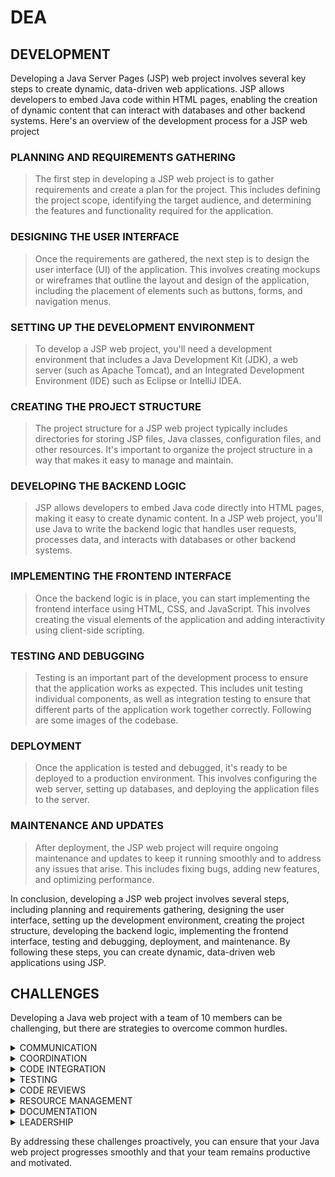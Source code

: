 # DEA

## DEVELOPMENT

Developing a Java Server Pages (JSP) web project involves several key steps to create dynamic, data-driven web applications. JSP allows developers to embed Java code within HTML pages, enabling the creation of dynamic content that can interact with databases and other backend systems. Here's an overview of the development process for a JSP web project

### PLANNING AND REQUIREMENTS GATHERING 

> The first step in developing a JSP web project is to gather requirements and create a plan for the project. This includes defining the project scope, identifying the target audience, and determining the features and functionality required for the application.

### DESIGNING THE USER INTERFACE 

> Once the requirements are gathered, the next step is to design the user interface (UI) of the application. This involves creating mockups or wireframes that outline the layout and design of the application, including the placement of elements such as buttons, forms, and navigation menus.

### SETTING UP THE DEVELOPMENT ENVIRONMENT 

> To develop a JSP web project, you'll need a development environment that includes a Java Development Kit (JDK), a web server (such as Apache Tomcat), and an Integrated Development Environment (IDE) such as Eclipse or IntelliJ IDEA.

### CREATING THE PROJECT STRUCTURE 

> The project structure for a JSP web project typically includes directories for storing JSP files, Java classes, configuration files, and other resources. It's important to organize the project structure in a way that makes it easy to manage and maintain.

### DEVELOPING THE BACKEND LOGIC 

> JSP allows developers to embed Java code directly into HTML pages, making it easy to create dynamic content. In a JSP web project, you'll use Java to write the backend logic that handles user requests, processes data, and interacts with databases or other backend systems.

### IMPLEMENTING THE FRONTEND INTERFACE 

> Once the backend logic is in place, you can start implementing the frontend interface using HTML, CSS, and JavaScript. This involves creating the visual elements of the application and adding interactivity using client-side scripting.

### TESTING AND DEBUGGING 

> Testing is an important part of the development process to ensure that the application works as expected. This includes unit testing individual components, as well as integration testing to ensure that different parts of the application work together correctly. Following are some images of the codebase.
 
### DEPLOYMENT 

> Once the application is tested and debugged, it's ready to be deployed to a production environment. This involves configuring the web server, setting up databases, and deploying the application files to the server.

### MAINTENANCE AND UPDATES 

> After deployment, the JSP web project will require ongoing maintenance and updates to keep it running smoothly and to address any issues that arise. This includes fixing bugs, adding new features, and optimizing performance.

In conclusion, developing a JSP web project involves several steps, including planning and requirements gathering, designing the user interface, setting up the development environment, creating the project structure, developing the backend logic, implementing the frontend interface, testing and debugging, deployment, and maintenance. By following these steps, you can create dynamic, data-driven web applications using JSP.
 
 
## CHALLENGES

Developing a Java web project with a team of 10 members can be challenging, but there are strategies to overcome common hurdles.

<details>

<summary>COMMUNICATION</summary>
 
Communication is paramount in any team setting, and with a larger team, the challenge of maintaining effective communication becomes more pronounced. Fragmented communication can lead to misunderstandings, duplication of efforts, and a lack of cohesion within the team. To overcome these challenges, several strategies can be employed.
Regular team meetings are essential to keep everyone informed about the project's progress, discuss any issues or roadblocks, and align on priorities. These meetings should be structured and focused to ensure that they are productive and valuable to all team members.
Using collaboration tools like Slack or Microsoft Teams can facilitate real-time communication and collaboration. These tools allow team members to communicate instantly, share files and documents, and collaborate on projects in a centralized and organized manner. Establishing clear channels for feedback and updates ensures that important information is shared efficiently and that everyone is on the same page.
In addition to formal meetings and collaboration tools, informal communication channels should also be encouraged. Watercooler chats, virtual coffee breaks, or team-building activities can help foster a sense of camaraderie and strengthen relationships among team members.
Overall, effective communication is the key to overcoming the challenges of working in a larger team. By ensuring regular communication, using the right tools, and fostering a culture of open and transparent communication, teams can work together more effectively and achieve better results.

</details>

<details>

<summary>COORDINATION</summary>

Coordinating tasks and ensuring alignment among team members are crucial for the success of any project, especially in a larger team setting. Project management tools like Jira, Trello, or Asana can be invaluable in this regard.
These tools offer features that allow teams to create and manage tasks, assign them to team members, and track their progress. They provide a centralized platform where everyone can see what needs to be done, who is responsible for each task, and the timeline for completion. This transparency helps to ensure that everyone is on the same page and working towards the same goals.
In addition to task management, these tools also enable teams to manage timelines and deadlines effectively. By setting deadlines for tasks and milestones, teams can ensure that they stay on track and meet project deadlines. Regularly updating the project plan to reflect changes and priorities is essential for keeping the project on course. This includes adjusting timelines, reallocating resources, and revising priorities as needed.
Furthermore, these tools often offer collaboration features that allow team members to communicate and collaborate effectively. They can comment on tasks, share files and documents, and provide updates on their progress. This real-time collaboration fosters a sense of teamwork and ensures that everyone is informed and engaged in the project.
Overall, project management tools are essential for coordinating tasks, ensuring alignment, and keeping projects on track, especially in larger team settings. By leveraging these tools effectively, teams can improve their productivity, collaboration, and ultimately, the success of their projects.

</details>

<details>

<summary>CODE INTEGRATION</summary> 

When multiple team members are working on different parts of a project, integrating their code can often lead to conflicts. This is where version control systems like Git can be extremely beneficial.
Git allows developers to track changes to their code, collaborate with others, and merge changes from different team members seamlessly. By using Git, team members can work on their respective tasks independently, and then merge their changes into a central repository without causing conflicts.
 
To minimize conflicts when using Git, it's important to establish coding standards and guidelines. This includes consistent formatting, naming conventions, and documentation practices. By following these standards, team members can write code that is more readable and easier to understand, reducing the likelihood of conflicts during integration.
Additionally, using branching strategies can help to manage changes more effectively. By creating separate branches for different features or tasks, team members can work on their code without affecting the main codebase. Once a feature is complete, it can be merged back into the main branch, ensuring that only working and tested code is integrated.
Regular code reviews can also help to catch potential conflicts early. By reviewing each other's code, team members can identify and resolve issues before they become larger problems during integration.
Overall, using version control systems like Git, establishing coding standards, and implementing effective branching strategies and code reviews can help to minimize conflicts and streamline the integration process in a team setting.

</details>

<details>

<summary>TESTING</summary>

As a project grows and complexity, ensuring its stability and reliability through testing becomes increasingly challenging. Manual testing, while essential, can be time-consuming and error-prone, especially in larger projects with multiple team members making changes. To address these challenges, implementing automated testing using tools like JUnit or Selenium can greatly improve the efficiency and effectiveness of testing processes.
Automated testing involves writing scripts that automatically test the functionality of your code. This can include unit tests, which test individual components or units of code, as well as integration tests, which test how different components work together. By automating these tests, you can quickly and easily run them whenever code changes are made, ensuring that new changes do not break existing functionality.
JUnit is a popular tool for writing and running unit tests in Java. It provides a simple and easy-to-use framework for writing tests and asserting expected outcomes. Selenium, on the other hand, is a tool for automating web browser testing. It allows you to write scripts that simulate user interactions with your web application, such as clicking buttons, entering text, and navigating through pages.
By using tools like JUnit or Selenium for automated testing, you can significantly reduce the time and effort required for testing, while also improving the accuracy and reliability of your tests. This can help to ensure that changes made by one team member do not inadvertently break existing functionality, allowing your project to scale more effectively as it grows.

</details>

<details>

<summary>CODE REVIEWS</summary>

Maintaining code quality is essential for the success of any software project, especially when working with a larger team. Code reviews play a crucial role in ensuring that the codebase remains robust, maintainable, and bug-free.
Code reviews involve team members reviewing each other's code to identify bugs, improve readability, and ensure that it adheres to coding standards and best practices. By conducting regular code reviews, teams can catch issues early in the development process, reducing the likelihood of bugs making their way into the final product.
One of the key benefits of code reviews is the opportunity to share knowledge and expertise among team members. By reviewing each other's code, team members can learn from one another, gain insights into different approaches and techniques, and improve their own coding skills. This knowledge sharing not only benefits individual team members but also helps to improve the overall quality of the codebase.
Code reviews also help to ensure consistency across the project. By establishing coding standards and guidelines, teams can ensure that all code is written in a consistent style, making it easier for team members to understand and maintain. Code reviews provide an opportunity to enforce these standards and identify areas where they may need to be updated or revised.
To conduct effective code reviews, it's important to establish a process that is efficient and constructive. This includes setting clear objectives for the review, providing specific and actionable feedback, and maintaining a positive and collaborative atmosphere. Tools like GitHub, Bitbucket, or GitLab can be used to facilitate code reviews, making it easy for team members to review code, leave comments, and track changes.
Overall, code reviews are a critical part of maintaining code quality in a larger team setting. By conducting regular reviews, teams can catch bugs early, share knowledge, and ensure consistency across the project, ultimately leading to a more successful and sustainable software development process.

</details>

<details>

<summary>RESOURCE MANAGEMENT</summary>

Resource allocation becomes increasingly complex as team size grows. Ensuring that each team member has access to the necessary tools, resources, and support is crucial for maintaining productivity and preventing burnout.
Firstly, it's important to provide team members with access to the tools and technologies they need to perform their roles effectively. This includes providing access to development environments, software licenses, and any other tools required for the project. Additionally, ensuring that team members have access to adequate hardware, such as computers with sufficient processing power and memory, is essential for maintaining productivity.
Secondly, monitoring workload is crucial for preventing burnout. With more team members, there is often a greater volume of work to be done, which can lead to increased stress and fatigue. It's important to regularly assess each team member's workload and ensure that they are not being overburdened. This can be achieved through regular check-ins, team meetings, or using project management tools to track progress and identify potential bottlenecks.
Furthermore, fostering a supportive team culture is essential for ensuring that team members feel comfortable asking for help when needed. Encouraging open communication and providing avenues for team members to seek assistance can help to prevent feelings of isolation and overwhelm.
In addition to monitoring workload, it's important to provide opportunities for team members to recharge and relax. This can include encouraging breaks during the workday, promoting work-life balance, and offering support for mental health and well-being.
Overall, ensuring that team members have access to the necessary tools and resources, monitoring workload, and fostering a supportive team culture are key strategies for managing resource allocation in a larger team setting. By prioritizing these aspects, teams can maintain productivity, prevent burnout, and ultimately, achieve better outcomes for the project.

</details>

<details>

<summary>DOCUMENTATION</summary>

Documentation is crucial in any software development project, but its importance becomes even more pronounced in larger teams. With more team members involved, clear and comprehensive documentation becomes essential for ensuring that everyone is on the same page and that the project can be maintained and scaled effectively.
Firstly, documenting the project architecture is vital for providing an overview of how different components of the system interact with each other. This includes diagrams, such as system architecture diagrams, component diagrams, and sequence diagrams, which help to visualize the structure of the project and how data flows between different modules. This documentation provides a roadmap for developers to understand the project's architecture and make informed decisions when making changes or adding new features.
Secondly, documenting the codebase is crucial for ensuring that developers can understand and modify the code effectively. This includes providing comments in the code to explain its purpose, documenting functions and classes to describe their inputs, outputs, and behavior, and maintaining a README file that provides an overview of the project structure, how to set it up, and how to contribute to it. This documentation helps new team members onboard quickly and allows existing team members to understand and modify the codebase with confidence.
Lastly, documenting important decisions made during the development process is essential for providing context and justification for those decisions. This includes documenting the rationale behind design choices, the trade-offs considered, and any alternatives that were evaluated. This documentation helps to ensure that everyone understands the reasoning behind decisions and provides a reference point for future discussions and decisions.
In conclusion, documentation is critical in larger teams to ensure that everyone is on the same page and that the project can be maintained and scaled effectively. By documenting the project architecture, codebase, and important decisions, teams can improve communication, facilitate collaboration, and ultimately, deliver a successful project.

</details>

<details>

<summary>LEADERSHIP</summary>

Assigning a team leader or project manager is crucial for overseeing the development process, facilitating communication, and addressing any issues that arise, especially in larger teams. The role of the team leader or project manager is to provide guidance, direction, and support to the team, ensuring that the project is completed successfully and on time.
One of the key responsibilities of the team leader or project manager is to oversee the development process. This includes defining the project scope, setting goals and milestones, and creating a project plan. The team leader or project manager is responsible for ensuring that the project stays on track and that deadlines are met. They also need to manage resources effectively, including assigning tasks to team members and monitoring progress.
Facilitating communication is another important role of the team leader or project manager. In larger teams, communication can become fragmented, leading to misunderstandings and delays. The team leader or project manager needs to ensure that there are clear channels of communication within the team, as well as with stakeholders and other teams. This can include holding regular team meetings, using collaboration tools like Slack or Microsoft Teams, and providing updates on the project's progress.
Addressing any issues that arise is also a key responsibility of the team leader or project manager. This can include resolving conflicts within the team, dealing with unexpected challenges or setbacks, and ensuring that any risks to the project are identified and managed effectively. The team leader or project manager needs to be proactive in addressing issues, as they arise, to prevent them from impacting the project's progress.
In conclusion, assigning a team leader or project manager is essential for overseeing the development process, facilitating communication, and addressing issues in larger teams. By providing guidance, direction, and support, the team leader or project manager can help ensure that the project is completed successfully and that all team members are working together effectively towards a common goal.

</details>

By addressing these challenges proactively, you can ensure that your Java web project progresses smoothly and that your team remains productive and motivated.
